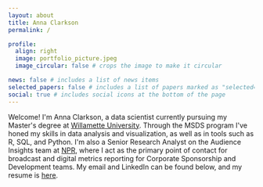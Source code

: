 ```yaml
---
layout: about
title: Anna Clarkson
permalink: /

profile:
  align: right
  image: portfolio_picture.jpeg
  image_circular: false # crops the image to make it circular

news: false # includes a list of news items
selected_papers: false # includes a list of papers marked as "selected={true}"
social: true # includes social icons at the bottom of the page
---
```


Welcome! I'm Anna Clarkson, a data scientist currently pursuing my Master's degree at [Willamette University](https://willamette.edu/computing/programs/data-science-ms/index.html). Through the MSDS program I've honed my skills in data analysis and visualization, as well as in tools such as R, SQL, and Python. I'm also a Senior Research Analyst on the Audience Insights team at [NPR](http://www.npr.org), where I act as the primary point of contact for broadcast and digital metrics reporting for Corporate Sponsorship and Development teams. My email and LinkedIn can be found below, and my resume is <a href="https://github.com/annaclarkson1/annaclarkson1.github.io/blob/0f8c4b6f6923e744de8b8d80b6b967efcc06e717/assets/pdf/Anna%20Clarkson%20Resume%202024.pdf" target="_blank">here</a>.
